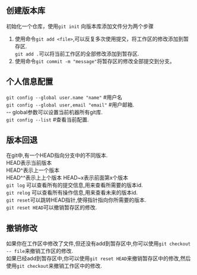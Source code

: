 ## 创建版本库
初始化一个仓库，使用`git init`
向版本库添加文件分为两个步骤
1. 使用命令`git add <file>`,可以反复多次使用提交，将工作区的修改添加到暂存区.  
`git add .`可以将当前工作区的全部修改添加到暂存区.
2. 使用命令`git commit -m "message"`将暂存区的修改全部提交到分支。

## 个人信息配置
`git config --global user.name "name"` #用户名  
`git config --global user,email "email"` #用户邮箱.  
-- global参数可以设置当前机器所有git库.  
`git config --list` #查看当前配置.

## 版本回退
在git中,有一个HEAD指向分支中的不同版本.  
HEAD表示当前版本  
HEAD^表示上一个版本  
HEAD^^表示上上个版本
HEAD~x表示前面第x个版本  
`git log` 可以查看所有的提交信息,用来查看所需要的版本id.  
`git relog` 可以查看所有操作信息,用来查看未来的版本id.  
`git reset`可以跳转HEAD指针,使得指针指向你所需要的版本.  
`git reset HEAD`可以撤销暂存区的修改.

## 撤销修改
如果你在工作区中修改了文件,但还没有add到暂存区中,你可以使用`git checkout -- file`来撤销工作区的修改.  
如果已经add到暂存区中,你可以使用`git reset HEAD`来撤销暂存区中的修改,然后使用`git checkout`来撤销工作区中的修改.  
